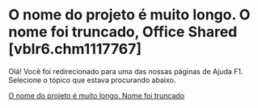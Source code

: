 
# O nome do projeto é muito longo. O nome foi truncado, Office Shared [vblr6.chm1117767]

Olá! Você foi redirecionado para uma das nossas páginas de Ajuda F1. Selecione o tópico que estava procurando abaixo.

[O nome do projeto é muito longo. Nome foi truncado](http://msdn.microsoft.com/library/4c8d10de-cf07-ee97-3f4d-60fdaa93dd1e%28Office.15%29.aspx)
